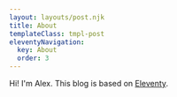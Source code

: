 ```yaml
---
layout: layouts/post.njk
title: About
templateClass: tmpl-post
eleventyNavigation:
  key: About
  order: 3
---
```


Hi! I'm Alex. This blog is based on <a href="{{ 'https://www.11ty.dev/' | url }}">Eleventy</a>.
